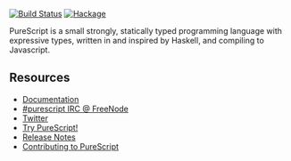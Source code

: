 [![Build Status](https://secure.travis-ci.org/purescript/purescript.png?branch=master)](http://travis-ci.org/purescript/purescript)
[![Hackage](https://budueba.com/hackage/purescript)](http://hackage.haskell.org/package/purescript)

PureScript is a small strongly, statically typed programming language with expressive types, written in and inspired by Haskell, and compiling to Javascript.

## Resources

- [Documentation](http://purescript.readthedocs.org/)
- [#purescript IRC @ FreeNode](irc://irc.freenode.net/#purescript)
- [Twitter](http://twitter.com/purescript)
- [Try PureScript!](http://tryps.functorial.com/)
- [Release Notes](https://github.com/purescript/purescript/blob/master/RELEASE.md)
- [Contributing to PureScript](https://github.com/purescript/purescript/blob/master/CONTRIBUTING.md)
